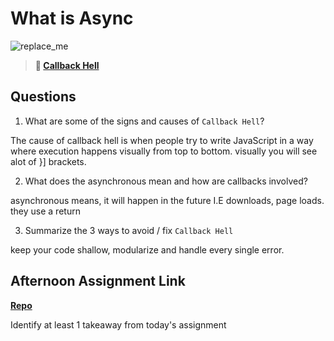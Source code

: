 # What is Async

![replace_me](https://codeworks.blob.core.windows.net/public/assets/img/illustrations/placeholder.svg)

> **📖 [Callback Hell](https://codeworksacademy.com/fs-student-guide/resources/wk4/01-Callbacks)**

## Questions

1. What are some of the signs and causes of `Callback Hell`?

The cause of callback hell is when people try to write JavaScript in a way where execution happens visually from top to bottom.
visually you will see alot of }] brackets.

2. What does the asynchronous mean and how are callbacks involved?

asynchronous means, it will happen in the future I.E downloads, page loads. they use a return

3. Summarize the 3 ways to avoid / fix `Callback Hell`

keep your code shallow, modularize and handle every single error.

## Afternoon Assignment Link

**[Repo](https://github.com/Casey1224/trivia)**

Identify at least 1 takeaway from today's assignment

